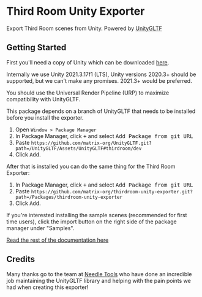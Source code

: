 # Third Room Unity Exporter

Export Third Room scenes from Unity. Powered by [UnityGLTF](https://github.com/prefrontalcortex/UnityGLTF/tree/dev)

## Getting Started

First you'll need a copy of Unity which can be downloaded [here](https://unity.com/download).

Internally we use Unity 2021.3.17f1 (LTS), Unity versions 2020.3+ should be supported, but we can't make any promises. 2021.3+ would be preferred.

You should use the Universal Render Pipeline (URP) to maximize compatibility with UnityGLTF.

This package depends on a branch of UnityGLTF that needs to be installed before you install the exporter.

1. Open `Window > Package Manager`
2. In Package Manager, click <kbd>+</kbd> and select <kbd>Add Package from git URL</kbd>
3. Paste ```https://github.com/matrix-org/UnityGLTF.git?path=/UnityGLTF/Assets/UnityGLTF#thirdroom/dev```
4. Click <kbd>Add</kbd>.

After that is installed you can do the same thing for the Third Room Exporter:

1. In Package Manager, click <kbd>+</kbd> and select <kbd>Add Package from git URL</kbd>
2. Paste ```https://github.com/matrix-org/thirdroom-unity-exporter.git?path=/Packages/thirdroom-unity-exporter```
3. Click <kbd>Add</kbd>.

If you're interested installing the sample scenes (recommended for first time users), click the import button on the right side of the package manager under "Samples".

[Read the rest of the documentation here](/Documentation~/index.md)

## Credits

Many thanks go to the team at [Needle Tools](https://needle.tools/) who have done an incredible job maintaining the UnityGLTF library and helping with the pain points we had when creating this exporter!
